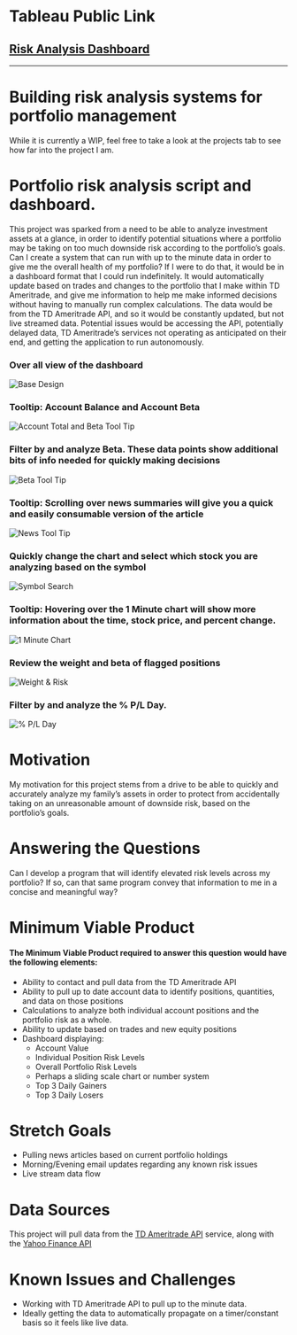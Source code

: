 # Tableau Public Link
## [Risk Analysis Dashboard](https://public.tableau.com/views/RiskAnalysisDashboard_16196460921210/PortfolioAnalysisDashboard?:language=en&:display_count=y&publish=yes&:toolbar=n&:origin=viz_share_link)  
  --- 
# Building risk analysis systems for portfolio management

While it is currently a WIP, feel free to take a look at the projects tab to see how far into the project I am.

# Portfolio risk analysis script and dashboard.

This project was sparked from a need to be able to analyze investment assets at a glance, in order to identify potential situations where a portfolio may be taking on too much downside risk according to the portfolio’s goals. Can I create a system that can run with up to the minute data in order to give me the overall health of my portfolio? If I were to do that, it would be in a dashboard format that I could run indefinitely. It would automatically update based on trades and changes to the portfolio that I make within TD Ameritrade, and give me information to help me make informed decisions without having to manually run complex calculations. The data would be from the TD Ameritrade API, and so it would be constantly updated, but not live streamed data. Potential issues would be accessing the API, potentially delayed data, TD Ameritrade’s services not operating as anticipated on their end, and getting the application to run autonomously. 

### Over all view of the dashboard
![Base Design](assets/image.png)

### Tooltip: Account Balance and Account Beta
![Account Total and Beta Tool Tip](assets/image3.png)

### Filter by and analyze Beta.  These data points show additional bits of info needed for quickly making decisions
![Beta Tool Tip](assets/image2.png)

### Tooltip: Scrolling over news summaries will give you a quick and easily consumable version of the article
![News Tool Tip](assets/image4.png)

### Quickly change the chart and select which stock you are analyzing based on the symbol
![Symbol Search](assets/image5.png)

### Tooltip: Hovering over the 1 Minute chart will show more information about the time, stock price, and percent change.
![1 Minute Chart](assets/image6.png)

### Review the weight and beta of flagged positions
![Weight & Risk](assets/image7.png)

### Filter by and analyze the % P/L Day.
![% P/L Day](assets/image8.png)

# Motivation

My motivation for this project stems from a drive to be able to quickly and accurately analyze my family’s assets in order to protect from accidentally taking on an unreasonable amount of downside risk, based on the portfolio’s goals.

# Answering the Questions
 
Can I develop a program that will identify elevated risk levels across my portfolio?
If so, can that same program convey that information to me in a concise and meaningful way?

# Minimum Viable Product

#### The Minimum Viable Product required to answer this question would have the following elements:
- Ability to contact and pull data from the TD Ameritrade API
- Ability to pull up to date account data to identify positions, quantities, and data on those positions
- Calculations to analyze both individual account positions and the portfolio risk as a whole. 
- Ability to update based on trades and new equity positions
- Dashboard displaying:
  - Account Value
  - Individual Position Risk Levels
  - Overall Portfolio Risk Levels
  - Perhaps a sliding scale chart or number system
  - Top 3 Daily Gainers
  - Top 3 Daily Losers

# Stretch Goals
- Pulling news articles based on current portfolio holdings
- Morning/Evening email updates regarding any known risk issues
- Live stream data flow

# Data Sources
This project will pull data from the [TD Ameritrade API](https://developer.tdameritrade.com/apis) service, along with the [Yahoo Finance API](https://rapidapi.com/apidojo/api/yahoo-finance1)

# Known Issues and Challenges
- Working with TD Ameritrade API to pull up to the minute data. 
- Ideally getting the data to automatically propagate on a timer/constant basis so it feels like live data.
